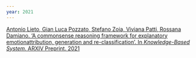 ```yaml
---
year: 2021
---
```

[Antonio Lieto, Gian Luca Pozzato, Stefano Zoia, Viviana Patti, Rossana Damiano. ‘A commonsense reasoning framework for explanatory emotionattribution, generation and re-classification’. In *Knowledge-Based System*. ARXIV Preprint. 2021](https://arxiv.org/abs/2101.04017)
